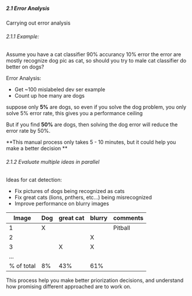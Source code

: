##### 2.1 Error Analysis 
Carrying out error analysis 

###### 2.1.1 Example:

Assume you have a cat classifier
90% accurancy 
10% error 
the error are mostly recognize dog pic as cat, so should you try to male cat classifier do better on dogs?

Error Analysis: 

- Get ~100 mislabeled dev ser example
- Count up hoe many are dogs 

suppose only **5%** are dogs, so even if you solve the dog problem, you only solve 5% error rate, this gives you a performance ceiling  

But if you find **50%** are dogs, then solving the dog error will reduce the error rate by 50%. 

**This manual process only takes 5 - 10 minutes, but it could help you make a better decision 
**


###### 2.1.2 Evaluate multiple ideas in parallel 

Ideas for cat detection:

- Fix pictures of dogs being recognized as cats
- Fix great cats (lions, pnthers, etc...) being misrecognized 
- Improve performance on blurry images 

|Image|Dog|great cat|blurry|comments|
|-|-|-|-|-|
|1|X|||Pitball|
|2|||X||
|3||X|X||
|...|||||
|% of total|8%|43%|61%||

This process help you make better priorization decisions, and understand how promising different approached are to work on.


